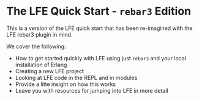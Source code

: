 # The LFE Quick Start - `rebar3` Edition

This is a version of the LFE quick start that has been re-imagined with
the LFE rebar3 plugin in mind.

We cover the following:

* How to get started quickly with LFE using just `rebar3` and your local
  installation of Erlang
* Creating a new LFE project
* Looking at LFE code in the REPL and in modules
* Provide a litte insight on how this works
* Leave you with resources for jumping into LFE in more detail
